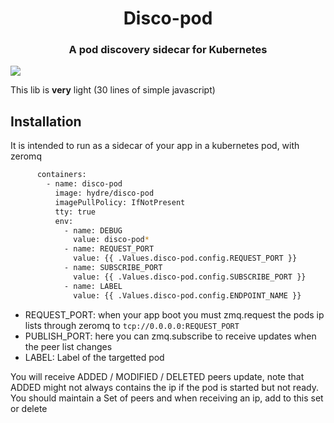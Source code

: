 <h1 align=center>Disco-pod</h1>
<h3 align=center>A pod discovery sidecar for Kubernetes</h3>
<img align=center src="https://i.imgur.com/4en3yrg.png" />

This lib is **very** light (30 lines of simple javascript)

## Installation

It is intended to run as a sidecar of your app in a kubernetes pod, with zeromq

```sh
      containers:
        - name: disco-pod
          image: hydre/disco-pod
          imagePullPolicy: IfNotPresent
          tty: true
          env:
            - name: DEBUG
              value: disco-pod*
            - name: REQUEST_PORT
              value: {{ .Values.disco-pod.config.REQUEST_PORT }}
            - name: SUBSCRIBE_PORT
              value: {{ .Values.disco-pod.config.SUBSCRIBE_PORT }}
            - name: LABEL
              value: {{ .Values.disco-pod.config.ENDPOINT_NAME }}
```

- REQUEST_PORT: when your app boot you must zmq.request the pods ip lists through zeromq to `tcp://0.0.0.0:REQUEST_PORT`
- PUBLISH_PORT: here you can zmq.subscribe to receive updates when the peer list changes
- LABEL: Label of the targetted pod


You will receive ADDED / MODIFIED / DELETED peers update, note that ADDED might not always contains the ip
if the pod is started but not ready. You should maintain a Set of peers and when receiving an ip, add to this set or delete